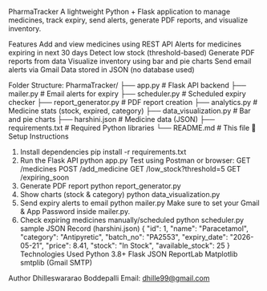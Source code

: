 PharmaTracker 
A lightweight Python + Flask application to manage medicines, track expiry, send alerts, generate PDF reports, and visualize inventory.

 Features
 Add and view medicines using REST API
 Alerts for medicines expiring in next 30 days
 Detect low stock (threshold-based)
 Generate PDF reports from data
 Visualize inventory using bar and pie charts
 Send email alerts via Gmail
 Data stored in JSON (no database used)

Folder Structure:
PharmaTracker/
├── app.py                  # Flask API backend
├── mailer.py               # Email alerts for expiry
├── scheduler.py            # Scheduled expiry checker
├── report_generator.py     # PDF report creation
├── analytics.py            # Medicine stats (stock, expired, category)
├── data_visualization.py   # Bar and pie charts
├── harshini.json           # Medicine data (JSON)
├── requirements.txt        # Required Python libraries
└── README.md               # This file
🔧 Setup Instructions
1. Install dependencies
pip install -r requirements.txt
2. Run the Flask API
python app.py
Test using Postman or browser:
GET /medicines
POST /add_medicine
GET /low_stock?threshold=5
GET /expiring_soon
3. Generate PDF report
python report_generator.py
4. Show charts (stock & category)
python data_visualization.py
5. Send expiry alerts to email
python mailer.py
 Make sure to set your Gmail & App Password inside mailer.py.
6. Check expiring medicines manually/scheduled
python scheduler.py
sample JSON Record (harshini.json)
{
  "id": 1,
  "name": "Paracetamol",
  "category": "Antipyretic",
  "batch_no": "PA2553",
  "expiry_date": "2026-05-21",
  "price": 8.41,
  "stock": "In Stock",
  "available_stock": 25
}
Technologies Used
Python 3.8+
Flask
JSON
ReportLab
Matplotlib
smtplib (Gmail SMTP)

 Author
Dhilleswararao Boddepalli
Email: dhille99@gmail.com
